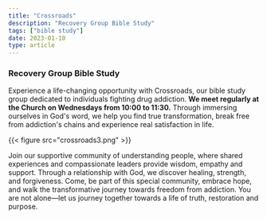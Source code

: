 ```yaml
---
title: "Crossroads"
description: "Recovery Group Bible Study"
tags: ["bible study"]
date: 2023-01-10
type: article
---
```

### Recovery Group Bible Study
Experience a life-changing opportunity with Crossroads, our bible study group dedicated to individuals fighting drug addiction. **We meet regularly at the Church on Wednesdays from 10:00 to 11:30.** Through immersing ourselves in God's word, we help you find true transformation, break free from addiction's chains and experience real satisfaction in life. 

{{< figure src="crossroads3.png" >}}

Join our supportive community of understanding people, where shared experiences and compassionate leaders provide wisdom, empathy and support. Through a relationship with God, we discover healing, strength, and forgiveness. Come, be part of this special community, embrace hope, and walk the transformative journey towards freedom from addiction. You are not alone—let us journey together towards a life of truth, restoration and purpose.